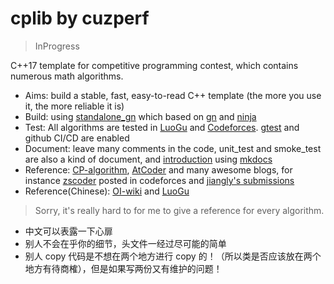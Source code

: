 # cplib by cuzperf

> InProgress

C++17 template for competitive programming contest, which contains numerous math algorithms.

- Aims: build a stable, fast, easy-to-read C++ template (the more you use it, the more reliable it is)
- Build: using [standalone_gn](https://agora-adc-artifacts.oss-accelerate.aliyuncs.com/standalone_gn_latest.zip) which based on [gn](https://gn.googlesource.com/gn/) and [ninja](https://ninja-build.org/)
- Test: All algorithms are tested in [LuoGu](https://www.luogu.com.cn/) and [Codeforces](https://codeforces.com/). [gtest](https://github.com/google/googletest) and github CI/CD are enabled
- Document: leave many comments in the code, unit_test and smoke_test are also a kind of document, and [introduction](https://cuzperf.github.io/cplib) using [mkdocs](https://www.mkdocs.org/)
- Reference: [CP-algorithm](https://cp-algorithms.com/), [AtCoder](https://github.com/atcoder/ac-library) and many awesome blogs, for instance [zscoder](https://codeforces.com/profile/zscoder) posted in codeforces and [jiangly's submissions](https://codeforces.com/submissions/jiangly)
- Reference(Chinese): [OI-wiki](https://oi-wiki.org/) and [LuoGu](https://www.luogu.com.cn/)

> Sorry, it's really hard to for me to give a reference for every algorithm.


- 中文可以表露一下心扉
- 别人不会在乎你的细节，头文件一经过尽可能的简单
- 别人 copy 代码是不想在两个地方进行 copy 的！（所以类是否应该放在两个地方有待商榷），但是如果写两份又有维护的问题！
